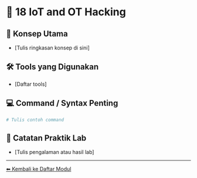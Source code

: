 # 📘 18 IoT and OT Hacking

## 🎯 Konsep Utama
- [Tulis ringkasan konsep di sini]

## 🛠️ Tools yang Digunakan
- [Daftar tools]

## 💻 Command / Syntax Penting
```bash
# Tulis contoh command
```

## 🧪 Catatan Praktik Lab
- [Tulis pengalaman atau hasil lab]

---
[⬅ Kembali ke Daftar Modul](README.md)

